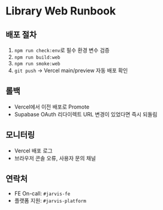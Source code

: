 # Library Web Runbook

## 배포 절차
1. `npm run check:env`로 필수 환경 변수 검증
2. `npm run build:web`
3. `npm run smoke:web`
4. `git push` → Vercel main/preview 자동 배포 확인

## 롤백
- Vercel에서 이전 배포로 Promote
- Supabase OAuth 리다이렉트 URL 변경이 있었다면 즉시 되돌림

## 모니터링
- Vercel 배포 로그
- 브라우저 콘솔 오류, 사용자 문의 채널

## 연락처
- FE On-call: `#jarvis-fe`
- 플랫폼 지원: `#jarvis-platform`
